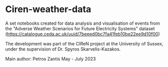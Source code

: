 # Ciren-weather-data

A set notebooks created for data analysis and visualisation of events from the "Adverse Weather Scenarios for Future Electricity Systems" dataset (https://catalogue.ceda.ac.uk/uuid/7beeed0bc7fa41feb10be22ee9d10f00)

The development was part of the CIReN project at the University of Sussex, under the supervision of Dr. Spyros Skarvelis-Kazakos.

Main author: Petros Zantis
May - July 2023
